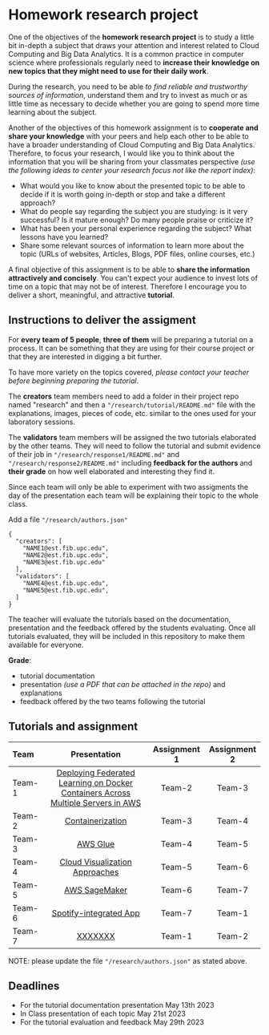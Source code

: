 # Homework research project

One of the objectives of the **homework research project** is to study a little bit in-depth a subject that draws your
attention and interest related to Cloud Computing and Big Data Analytics. It is a common practice in computer science
where professionals regularly need to **increase their knowledge on new topics that they might need to use for their
daily work**.

During the research, you need to be able _to find reliable and trustworthy sources of information_, understand them and
try to invest as much or as little time as necessary to decide whether you are going to spend more time learning about
the subject.

Another of the objectives of this homework assignment is to **cooperate and share your knowledge** with your peers and
help each other to be able to have a broader understanding of Cloud Computing and Big Data Analytics. Therefore, to
focus your research, I would like you to think about the information that you will be sharing from your classmates
perspective _(use the following ideas to center your research focus not like the report index)_:

* What would you like to know about the presented topic to be able to decide if it is worth going in-depth or stop and
  take a different approach?
* What do people say regarding the subject you are studying: is it very successful? Is it mature enough? Do many people
  praise or criticize it?
* What has been your personal experience regarding the subject? What lessons have you learned?
* Share some relevant sources of information to learn more about the topic (URLs of websites, Articles, Blogs, PDF
  files, online courses, etc.)

A final objective of this assignment is to be able to **share the information attractively and concisely**. You can't
expect your audience to invest lots of time on a topic that may not be of interest. Therefore I encourage you to deliver
a short, meaningful, and attractive **tutorial**.

## Instructions to deliver the assigment

For **every team of 5 people**, **three of them** will be preparing a tutorial on a process. It can be something that
they are using for their course project or that they are interested in digging a bit further.

To have more variety on the topics covered, *please contact your teacher before beginning preparing the tutorial*.

The **creators** team members need to add a folder in their project repo named "research" and then
a  `"/research/tutorial/README.md"` file with the explanations, images, pieces of code, etc. similar to the ones used
for your laboratory sessions.

The **validators** team members will be assigned the two tutorials elaborated by the other teams. They will need to
follow the tutorial and submit evidence of their job in `"/research/response1/README.md"`
and `"/research/response2/README.md"` including **feedback for the authors** and **their grade** on how well elaborated
and interesting they find it.

Since each team will only be able to experiment with two assigments the day of the presentation each team will be
explaining their topic to the whole class.

Add a file `"/research/authors.json"`

```json5
{
  "creators": [
    "NAME1@est.fib.upc.edu",
    "NAME2@est.fib.upc.edu",
    "NAME3@est.fib.upc.edu"
  ],
  "validators": [
    "NAME4@est.fib.upc.edu",
    "NAME5@est.fib.upc.edu",
  ]
}
```

The teacher will evaluate the tutorials based on the documentation, presentation and the feedback offered by the
students evaluating. Once all tutorials evaluated, they will be included in this repository to make them available for
everyone.

**Grade**:

- tutorial documentation
- presentation *(use a PDF that can be attached in the repo)* and explanations
- feedback offered by the two teams following the tutorial

## Tutorials and assignment

| Team   |                                                    Presentation                                                     | Assignment 1 | Assignment 2 |
|:-------|:-------------------------------------------------------------------------------------------------------------------:|:------------:|:------------:|
| Team-1 |     [Deploying Federated Learning on Docker Containers Across Multiple Servers in AWS](./tutorial-1/README.md)      |    Team-2    |    Team-3    |
| Team-2 |                                     [Containerization](./tutorial-2/README.md)                                      |    Team-3    |    Team-4    |
| Team-3 |                                         [AWS Glue](./tutorial-3/README.md)                                          |    Team-4    |    Team-5    |
| Team-4 |                              [Cloud Visualization Approaches](./tutorial-4/README.md)                               |    Team-5    |    Team-6    |
| Team-5 |                                       [AWS SageMaker](./tutorial-5/README.md)                                       |    Team-6    |    Team-7    |
| Team-6 |                                  [Spotify-integrated App](./tutorial-6/README.md)                                   |    Team-7    |    Team-1    |
| Team-7 |                                  [XXXXXXX](./tutorial-7/README.md)                                                  |    Team-1    |    Team-2    |

NOTE: please update the file `"/research/authors.json"`  as stated above.

## Deadlines

- For the tutorial documentation presentation May 13th 2023
- In Class presentation of each topic May 21st 2023
- For the tutorial evaluation and feedback May 29th 2023
